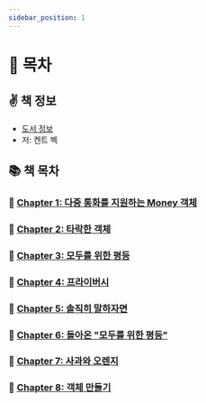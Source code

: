 ```yaml
---
sidebar_position: 1
---
```


# 🚀 목차

## ✌️ 책 정보
- [도서 정보](http://www.yes24.com/Product/Goods/12246033)
- 저: 켄트 벡

## 📚 책 목차

### 🐣 [Chapter 1: 다중 통화를 지원하는 Money 객체](/docs/test/test-driven-development/chapter-1)

### 🐣 [Chapter 2: 타락한 객체](/docs/test/test-driven-development/chapter-2)

### 🐣 [Chapter 3: 모두를 위한 평등](/docs/test/test-driven-development/chapter-3)

### 🐣 [Chapter 4: 프라이버시](/docs/test/test-driven-development/chapter-4)

### 🐣 [Chapter 5: 솔직히 말하자면](/docs/test/test-driven-development/chapter-5)

### 🐣 [Chapter 6: 돌아온 "모두를 위한 평등"](/docs/test/test-driven-development/chapter-6)

### 🐣 [Chapter 7: 사과와 오렌지](/docs/test/test-driven-development/chapter-7)

### 🐣 [Chapter 8: 객체 만들기](/docs/test/test-driven-development/chapter-8)
